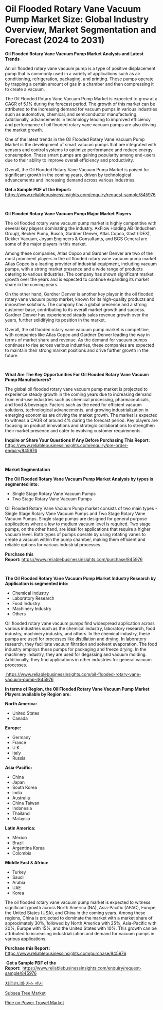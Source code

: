 <p><h1>Oil Flooded Rotary Vane Vacuum Pump Market Size: Global Industry Overview, Market Segmentation and Forecast (2024 to 2031)</h1></p><p><strong>Oil Flooded Rotary Vane Vacuum Pump Market Analysis and Latest Trends</strong></p>
<p><p>An oil flooded rotary vane vacuum pump is a type of positive displacement pump that is commonly used in a variety of applications such as air conditioning, refrigeration, packaging, and printing. These pumps operate by trapping a certain amount of gas in a chamber and then compressing it to create a vacuum.</p><p>The Oil Flooded Rotary Vane Vacuum Pump Market is expected to grow at a CAGR of 5.1% during the forecast period. The growth of this market can be attributed to the increasing demand for vacuum pumps in various industries such as automotive, chemical, and semiconductor manufacturing. Additionally, advancements in technology leading to improved efficiency and performance of oil flooded rotary vane vacuum pumps are also driving the market growth.</p><p>One of the latest trends in the Oil Flooded Rotary Vane Vacuum Pump Market is the development of smart vacuum pumps that are integrated with sensors and control systems to optimize performance and reduce energy consumption. These smart pumps are gaining popularity among end-users due to their ability to improve overall efficiency and productivity.</p><p>Overall, the Oil Flooded Rotary Vane Vacuum Pump Market is poised for significant growth in the coming years, driven by technological advancements and increasing demand across various industries.</p></p>
<p><strong>Get a Sample PDF of the Report:&nbsp;</strong> <a href="https://www.reliablebusinessinsights.com/enquiry/request-sample/845976">https://www.reliablebusinessinsights.com/enquiry/request-sample/845976</a></p>
<p>&nbsp;</p>
<p><strong>Oil Flooded Rotary Vane Vacuum Pump Major Market Players</strong></p>
<p><p>The oil flooded rotary vane vacuum pump market is highly competitive with several key players dominating the industry. AxFlow Holding AB (Induchem Group), Becker Pump, Busch, Gardner Denver, Atlas Copco, Gast (IDEX), Dekker Vacuum, Joyam Engineers & Consultants, and BGS General are some of the major players in this market.</p><p>Among these companies, Atlas Copco and Gardner Denver are two of the most prominent players in the oil flooded rotary vane vacuum pump market. Atlas Copco is a leading provider of industrial equipment, including vacuum pumps, with a strong market presence and a wide range of products catering to various industries. The company has shown significant market growth over the years and is expected to continue expanding its market share in the coming years.</p><p>On the other hand, Gardner Denver is another key player in the oil flooded rotary vane vacuum pump market, known for its high-quality products and innovative solutions. The company has a global presence and a strong customer base, contributing to its overall market growth and success. Gardner Denver has experienced steady sales revenue growth over the years, further solidifying its position in the market.</p><p>Overall, the oil flooded rotary vane vacuum pump market is competitive, with companies like Atlas Copco and Gardner Denver leading the way in terms of market share and revenue. As the demand for vacuum pumps continues to rise across various industries, these companies are expected to maintain their strong market positions and drive further growth in the future.</p></p>
<p>&nbsp;</p>
<p><strong>What Are The Key Opportunities For Oil Flooded Rotary Vane Vacuum Pump Manufacturers?</strong></p>
<p><p>The global oil flooded rotary vane vacuum pump market is projected to experience steady growth in the coming years due to increasing demand from end-use industries such as chemical processing, pharmaceuticals, and food & beverage. Factors such as the need for efficient vacuum solutions, technological advancements, and growing industrialization in emerging economies are driving the market growth. The market is expected to witness a CAGR of around 4% during the forecast period. Key players are focusing on product innovations and strategic collaborations to strengthen their market presence and cater to evolving customer requirements.</p></p>
<p><strong>Inquire or Share Your Questions If Any Before Purchasing This Report:</strong> <a href="https://www.reliablebusinessinsights.com/enquiry/pre-order-enquiry/845976">https://www.reliablebusinessinsights.com/enquiry/pre-order-enquiry/845976</a></p>
<p>&nbsp;</p>
<p><strong>Market Segmentation</strong></p>
<p><strong>The Oil Flooded Rotary Vane Vacuum Pump Market Analysis by types is segmented into:</strong></p>
<p><ul><li>Single Stage Rotary Vane Vacuum Pumps</li><li>Two Stage Rotary Vane Vacuum Pumps</li></ul></p>
<p><p>Oil Flooded Rotary Vane Vacuum Pump market consists of two main types - Single Stage Rotary Vane Vacuum Pumps and Two Stage Rotary Vane Vacuum Pumps. Single stage pumps are designed for general purpose applications where a low to medium vacuum level is required. Two stage pumps, on the other hand, are ideal for applications that require a higher vacuum level. Both types of pumps operate by using rotating vanes to create a vacuum within the pump chamber, making them efficient and reliable options for various industrial processes.</p></p>
<p><strong>Purchase this Report:&nbsp;</strong><a href="https://www.reliablebusinessinsights.com/purchase/845976">https://www.reliablebusinessinsights.com/purchase/845976</a></p>
<p>&nbsp;</p>
<p><strong>The Oil Flooded Rotary Vane Vacuum Pump Market Industry Research by Application is segmented into:</strong></p>
<p><ul><li>Chemical Industry</li><li>Laboratory Research</li><li>Food Industry</li><li>Machinery Industry</li><li>Others</li></ul></p>
<p><p>Oil flooded rotary vane vacuum pumps find widespread application across various industries such as the chemical industry, laboratory research, food industry, machinery industry, and others. In the chemical industry, these pumps are used for processes like distillation and drying. In laboratory research, they facilitate vacuum filtration and solvent evaporation. The food industry employs these pumps for packaging and freeze drying. In the machinery industry, they are used for degassing and vacuum molding. Additionally, they find applications in other industries for general vacuum processes.</p></p>
<p><a href="https://www.reliablebusinessinsights.com/oil-flooded-rotary-vane-vacuum-pump-r845976">&nbsp;https://www.reliablebusinessinsights.com/oil-flooded-rotary-vane-vacuum-pump-r845976</a></p>
<p><strong>In terms of Region, the Oil Flooded Rotary Vane Vacuum Pump Market Players available by Region are:</strong></p>
<p>
    <p> <strong> North America: </strong>
        <ul>
            <li>United States</li>
            <li>Canada</li>
        </ul>
        </p> 
    <p> <strong> Europe: </strong>
        <ul>
            <li>Germany</li>
            <li>France</li>
            <li>U.K.</li>
            <li>Italy</li>
            <li>Russia</li>
        </ul>
        </p> 
    <p> <strong> Asia-Pacific: </strong>
        <ul>
            <li>China</li>
            <li>Japan</li>
            <li>South Korea</li>
            <li>India</li>
            <li>Australia</li>
            <li>China Taiwan</li>
            <li>Indonesia</li>
            <li>Thailand</li>
            <li>Malaysia</li>
        </ul>
        </p> 
    <p> <strong> Latin America: </strong>
        <ul>
            <li>Mexico</li>
            <li>Brazil</li>
            <li>Argentina Korea</li>
            <li>Colombia</li>
        </ul>
        </p> 
    <p> <strong> Middle East & Africa: </strong>
        <ul>
            <li>Turkey</li>
            <li>Saudi</li>
            <li>Arabia</li>
            <li>UAE</li>
            <li>Korea</li>
        </ul>
    </p>
    </p>
<p><p>The oil flooded rotary vane vacuum pump market is expected to witness significant growth across North America (NA), Asia-Pacific (APAC), Europe, the United States (USA), and China in the coming years. Among these regions, China is projected to dominate the market with a market share of approximately 30%, followed by North America with 25%, Asia-Pacific with 20%, Europe with 15%, and the United States with 10%. This growth can be attributed to increasing industrialization and demand for vacuum pumps in various applications.</p></p>
<p><strong>Purchase this Report: </strong><a href="https://www.reliablebusinessinsights.com/purchase/845976">https://www.reliablebusinessinsights.com/purchase/845976</a></p>
<p>&nbsp;<strong>Get a Sample PDF of the Report:&nbsp;&nbsp;</strong><a href="https://www.reliablebusinessinsights.com/enquiry/request-sample/845976">https://www.reliablebusinessinsights.com/enquiry/request-sample/845976</a></p>
<p><strong></strong></p>
<p><p><a href="https://github.com/vs019sa3m8x/Market-Research-Report-List-2/blob/main/9064315169072.md">지르코니아 가스 센서</a></p><p><a href="https://github.com/shotows/Market-Research-Report-List-3/blob/main/subsea-tree-market.md">Subsea Tree Market</a></p><p><a href="https://github.com/Sinjinluong3e0awx2m195k76/Market-Research-Report-List-3/blob/main/ride-on-power-trowel-market.md">Ride on Power Trowel Market</a></p></p>